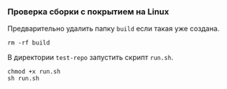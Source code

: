 ### Проверка сборки с покрытием на Linux

Предварительно удалить папку `build` если такая уже создана.

```
rm -rf build
```
В директории `test-repo` запустить скрипт `run.sh`.

```
chmod +x run.sh
sh run.sh
```